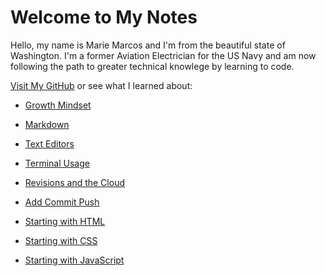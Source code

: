 
# Welcome to My Notes

Hello, my name is Marie Marcos and I'm from the beautiful state of Washington. I'm a former Aviation Electrician for the US Navy and am now following the path to greater technical knowlege by learning to code.

[Visit My GitHub](https://github.com/Mmarcos01?tab=repositories) or see what I learned about:

- [Growth Mindset](growthmindset.md)

- [Markdown](learnmarkdown.md)

- [Text Editors](texteditor.md)

- [Terminal Usage](terminalusage.md)

- [Revisions and the Cloud](revisions.md)

- [Add Commit Push](acp.md)

- [Starting with HTML](html.md)

- [Starting with CSS](css.md)

- [Starting with JavaScript](javascript.md)